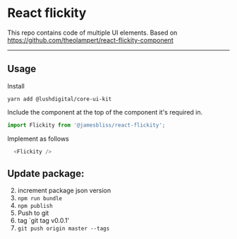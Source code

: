 # React flickity

This repo contains code of multiple UI elements. Based on https://github.com/theolampert/react-flickity-component

---

## Usage

Install

```
yarn add @lushdigital/core-ui-kit
```

Include the component at the top of the component it's required in.

```javascript
import Flickity from '@jamesbliss/react-flickity';
```

Implement as follows

```javascript
  <Flickity />
```

## Update package:

2. increment package json version
2. `npm run bundle`
3. `npm publish`
4. Push to git
5. tag `git tag v0.0.1'
6. `git push origin master --tags`